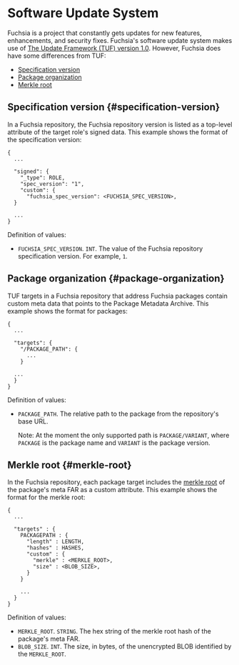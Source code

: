 # Software Update System

Fuchsia is a project that constantly gets updates for new features, enhancements,
and security fixes. Fuchsia's software update system makes use of
[The Update Framework (TUF) version 1.0](https://github.com/theupdateframework/specification/blob/HEAD/tuf-spec.md).
However, Fuchsia does have some differences from TUF:

* [Specification version](#specification-version)
* [Package organization](#package-organization)
* [Merkle root](#merkle-root)

## Specification version {#specification-version}

In a Fuchsia repository, the Fuchsia repository version is listed as a
top-level attribute of the target role's signed data. This example shows
the format of the specification version:

```
{
  ...

  "signed": {
    "_type": ROLE,
    "spec_version": "1",
    "custom": {
      "fuchsia_spec_version": <FUCHSIA_SPEC_VERSION>,
  }

  ...
}
```

Definition of values:

* `FUCHSIA_SPEC_VERSION`. `INT`. The value of the Fuchsia repository specification
  version. For example, `1`.

## Package organization {#package-organization}

TUF targets in a Fuchsia repository that address Fuchsia packages contain custom
meta data that points to the Package Metadata Archive. This example shows the
format for packages:

```
{
  ...

  "targets": {
    "/PACKAGE_PATH": {
      ...
    }

  ...
  }
}
```

Definition of values:

* `PACKAGE_PATH`. The relative path to the package from the repository's
  base URL.

  Note: At the moment the only supported path is `PACKAGE/VARIANT`, where
  `PACKAGE` is the package name and `VARIANT` is the package version.

## Merkle root {#merkle-root}

In the Fuchsia repository, each package target includes the
[merkle root](concepts/packages/merkleroot.md) of the package's meta FAR as a custom attribute.
This example shows the format for the merkle root:

```
{
  ...

  "targets" : {
    PACKAGEPATH : {
      "length" : LENGTH,
      "hashes" : HASHES,
      "custom" : {
        "merkle" : <MERKLE_ROOT>,
        "size" : <BLOB_SIZE>,
      }
    }

    ...
  }
}
```

Definition of values:

* `MERKLE_ROOT`. `STRING`. The hex string of the merkle root hash of the package's
  meta FAR.
* `BLOB_SIZE`. `INT`. The size, in bytes, of the unencrypted BLOB identified by the `MERKLE_ROOT`.

